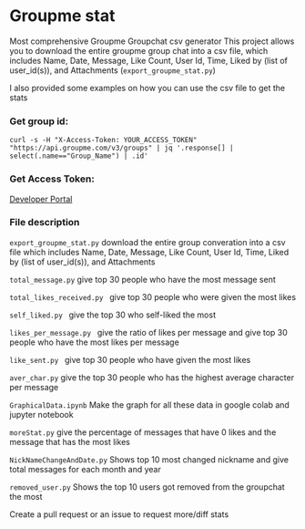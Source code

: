 # Groupme stat
Most comprehensive Groupme Groupchat csv generator
This project allows you to download the entire groupme group chat into a csv file, which includes Name, Date, Message, Like Count, User Id, Time, Liked by (list of user_id(s)), and Attachments (```export_groupme_stat.py```)

I also provided some examples on how you can use the csv file to get the stats 

### Get group id: 

```
curl -s -H "X-Access-Token: YOUR_ACCESS_TOKEN" "https://api.groupme.com/v3/groups" | jq '.response[] | select(.name=="Group_Name") | .id'
```

### Get Access Token:

[Developer Portal](https://dev.groupme.com/)

### File description

```export_groupme_stat.py``` download the entire group converation into a csv file which includes Name, Date, Message, Like Count, User Id, Time, Liked by (list of user_id(s)), and Attachments

```total_message.py``` give top 30 people who have the most message sent

```total_likes_received.py ``` give top 30 people who were given the most likes

```self_liked.py ``` give the top 30 who self-liked the most

```likes_per_message.py ``` give the ratio of likes per message and give top 30 people who have the most likes per message

```like_sent.py ``` give top 30 people who have given the most likes

```aver_char.py``` give the top 30 people who has the highest average character per message 

```GraphicalData.ipynb``` Make the graph for all these data in google colab and jupyter notebook

```moreStat.py``` give the percentage of messages that have 0 likes and the message that has the most likes

```NickNameChangeAndDate.py``` Shows top 10 most changed nickname and give total messages for each month and year

```removed_user.py``` Shows the top 10 users got removed from the groupchat the most

Create a pull request or an issue to request more/diff stats
